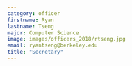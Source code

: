 ```yaml
---
category: officer
firstname: Ryan
lastname: Tseng
major: Computer Science
image: images/officers_2018/rtseng.jpg
email: ryantseng@berkeley.edu
title: "Secretary"
---
```

